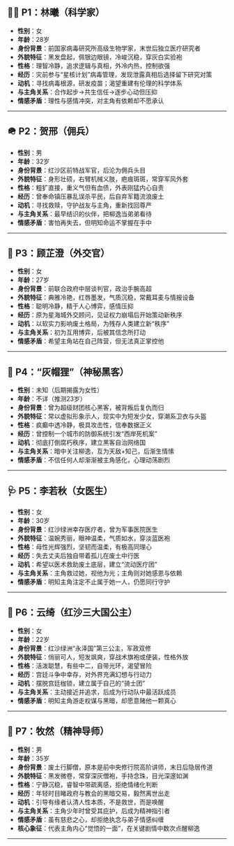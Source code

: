 ## 🧑‍🔬 P1：林曦（科学家）

- **性别**：女  
- **年龄**：28岁  
- **身份背景**：前国家病毒研究所高级生物学家，末世后独立医疗研究者  
- **外貌特征**：黑发盘起，佩银边眼镜，冷峻沉稳，穿灰白实验袍  
- **性格**：理智冷静，追求逻辑与真相，外冷内热，控制欲强  
- **经历**：灾前参与“星核计划”病毒管理，发现泄露真相后选择留下研究对策  
- **动机**：寻找病毒根源，研发疫苗；渴望重建有伦理的科学体系  
- **与主角关系**：合作起步→共生信任→逐步心动但压抑  
- **情感矛盾**：理性与感情冲突，对主角有依赖却不愿承认  

---

## 🪖 P2：贺邢（佣兵）

- **性别**：男  
- **年龄**：32岁  
- **身份背景**：红沙区前特战军官，后沦为佣兵头目  
- **外貌特征**：身形壮硕，右臂机械义肢，疤痕斑斑，常穿军风外套  
- **性格**：粗犷直接，重义气但有血债，外表刚猛内心自责  
- **经历**：曾奉命镇压暴乱误杀平民，后自弃军籍流浪废土  
- **动机**：寻找救赎，守护战友与主角，重新找回尊严  
- **与主角关系**：最早结识的伙伴，把柳逸当弟弟看待  
- **情感矛盾**：害怕再失去，但明知命运不掌握在手中  

---

## 🧳 P3：顾芷澄（外交官）

- **性别**：女  
- **年龄**：27岁  
- **身份背景**：前联合政府中层谈判官，政治手腕高超  
- **外貌特征**：典雅冷艳，红唇墨发，气质沉稳，常戴耳麦与情报设备  
- **性格**：聪明冷静，精于人心博弈，感情压抑  
- **经历**：原为星海城外交顾问，见证权力崩塌后开始策动新秩序  
- **动机**：以软实力影响废土格局，为残存人类建立新“秩序”  
- **与主角关系**：初为互用博弈，后被其信念所打动  
- **情感矛盾**：希望主角站在自己阵营，但无法真正掌控他  

---

## 👻 P4：“灰帽狸”（神秘黑客）

- **性别**：未知（后期揭露为女性）  
- **年龄**：不详（推测23岁）  
- **身份背景**：曾为超级财团核心黑客，被背叛后复仇而归  
- **外貌特征**：常以虚拟形象示人，现实中为短发少女，穿潮系卫衣与头盔  
- **性格**：疯癫中透冷静，极具攻击性，信奉数据正义  
- **经历**：曾控制一个城市的防御系统引发“西岸死机案”  
- **动机**：彻底打倒腐朽秩序，建立黑客自治网络国  
- **与主角关系**：暗中关注柳逸，互为天敌+知己，后渐生情愫  
- **情感矛盾**：不信任何人却渐渐被主角感化，心理动荡剧烈  

---

## 🩺 P5：李若秋（女医生）

- **性别**：女  
- **年龄**：30岁  
- **身份背景**：红沙绿洲幸存医疗者，曾为军事医院医生  
- **外貌特征**：温婉秀丽，眼神温柔，气质如水，穿淡蓝医袍  
- **性格**：母性光辉强烈，坚韧而温柔，有极高同理心  
- **经历**：失去丈夫后独自带着孤儿在废土中行医  
- **动机**：希望以医术救助废土底层，建立“流动医疗团”  
- **与主角关系**：主角救过她，视他为光；主角则对她感恩与依赖  
- **情感矛盾**：明知主角注定不止属于她一人，仍愿同行守护  

---

## 👑 P6：云绮（红沙三大国公主）

- **性别**：女  
- **年龄**：22岁  
- **身份背景**：红沙绿洲“永泽国”第三公主，军政双修  
- **外貌特征**：俏丽可人，短发飒爽，穿战术旗袍或便装，性格外放  
- **性格**：活泼聪慧，有些中二，自带光环，渴望冒险  
- **经历**：宫廷斗争中幸存，对外界充满幻想与行动力  
- **动机**：摆脱宫廷枷锁，建立属于自己的“骑士团”  
- **与主角关系**：主动接近并追求，后成为行动队中最活跃成员  
- **情感矛盾**：明知主角游走权谋与黑暗，却愿意赌他一颗真心  

---
## 🧘 P7：牧然（精神导师）

- **性别**：男  
- **年龄**：35岁  
- **身份背景**：废土行脚僧，原本是前中央修行院高阶讲师，末日后隐居传道  
- **外貌特征**：黑发微卷，常穿深灰僧袍，手持念珠，目光深邃如渊  
- **性格**：宁静沉稳，睿智中带疏离感，拒绝情绪化判断  
- **经历**：年轻时目睹政府与教会的黑暗交易，毅然离世出走  
- **动机**：引导有缘者认清人性本质，不是救世，而是唤醒  
- **与主角关系**：主角少年时曾受其庇护，后成为精神指引者  
- **情感矛盾**：虽有慈悲之心，却拒绝执念与弟子情感纠缠  
- **核心象征**：代表主角内心“觉悟的一面”，在关键剧情中数次点醒柳逸  

---
